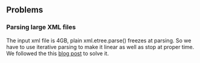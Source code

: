 ## Problems
### Parsing large XML files
The input xml file is 4GB, plain xml.etree.parse() freezes at parsing.
So we have to use iterative parsing to make it linear as well as stop at proper time.
We followed the this [blog post](http://boscoh.com/programming/reading-xml-serially.html) to solve it.

